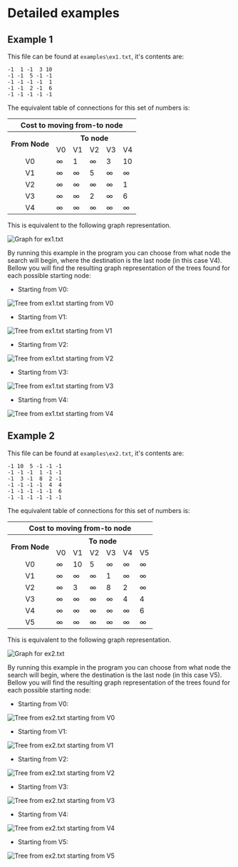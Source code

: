 # Detailed examples

## Example 1
This file can be found at `examples\ex1.txt`, it's contents are:
```
-1  1 -1  3 10
-1 -1  5 -1 -1
-1 -1 -1 -1  1
-1 -1  2 -1  6
-1 -1 -1 -1 -1
```

The equivalent table of connections for this set of numbers is:
<table>
  <tr>
    <th id="cost" scope="colgroup" colspan="6">Cost to moving from-to node</td>
  </tr>
  <tr>
    <th id="from" headers="cost" scope="col" rowspan="2" >From Node</td>
    <th id="to" headers="cost" scope="colgroup" colspan="5">To node</td>
  </tr>
  <tr>
    <td headers="to">V0</td>
    <td headers="to">V1</td>
    <td headers="to">V2</td>
    <td headers="to">V3</td>
    <td headers="to">V4</td>
  </tr>
  
  <tr>
    <td headers="from" style="text-align:center">V0</td>
    <td headers="to"  >&#8734</td>
    <td headers="to"  >    1 </td>
    <td headers="to"  >&#8734</td>
    <td headers="to"  >    3 </td>
    <td headers="to"  >   10 </td>
  </tr>

  <tr>
    <td headers="from" style="text-align:center">V1</td>
    <td headers="to"  >&#8734</td>
    <td headers="to"  >&#8734</td>
    <td headers="to"  >    5 </td>
    <td headers="to"  >&#8734</td>
    <td headers="to"  >&#8734</td>
  </tr>

  <tr>
    <td headers="from" style="text-align:center">V2</td>
    <td headers="to"  >&#8734</td>
    <td headers="to"  >&#8734</td>
    <td headers="to"  >&#8734</td>
    <td headers="to"  >&#8734</td>
    <td headers="to"  >    1 </td>
  </tr>

  <tr>
    <td headers="from" style="text-align:center">V3</td>
    <td headers="to"  >&#8734</td>
    <td headers="to"  >&#8734</td>
    <td headers="to"  >    2 </td>
    <td headers="to"  >&#8734</td>
    <td headers="to"  >    6 </td>
  </tr>

  <tr>
    <td headers="from" style="text-align:center">V4</td>
    <td headers="to"  >&#8734</td>
    <td headers="to"  >&#8734</td>
    <td headers="to"  >&#8734</td>
    <td headers="to"  >&#8734</td>
    <td headers="to"  >&#8734</td>
  </tr>
</table>

This is equivalent to the following graph representation.

![Graph for ex1.txt](ex1.png)

By running this example in the program you can choose from what node the search will begin, where the destination is the last node (in this case V4). Bellow you will find the resulting graph representation of the trees found for each possible starting node:
 + Starting from V0:

 ![Tree from ex1.txt starting from V0](ex1-v0.png)
 
 + Starting from V1:

 ![Tree from ex1.txt starting from V1](ex1-v1.png)

 + Starting from V2:

 ![Tree from ex1.txt starting from V2](ex1-v2.png)

 + Starting from V3:

 ![Tree from ex1.txt starting from V3](ex1-v3.png)

 + Starting from V4:

 ![Tree from ex1.txt starting from V4](ex1-v4.png)



## Example 2
This file can be found at `examples\ex2.txt`, it's contents are:
```
-1 10  5 -1 -1 -1
-1 -1 -1  1 -1 -1
-1  3 -1  8  2 -1
-1 -1 -1 -1  4  4
-1 -1 -1 -1 -1  6
-1 -1 -1 -1 -1 -1
```

The equivalent table of connections for this set of numbers is:
<table>
  <tr>
    <th id="cost" scope="colgroup" colspan="7">Cost to moving from-to node</td>
  </tr>
  <tr>
    <th id="from" headers="cost" scope="col" rowspan="2" >From Node</td>
    <th id="to" headers="cost" scope="colgroup" colspan="6">To node</td>
  </tr>
  <tr>
    <td headers="to">V0</td>
    <td headers="to">V1</td>
    <td headers="to">V2</td>
    <td headers="to">V3</td>
    <td headers="to">V4</td>
    <td headers="to">V5</td>
  </tr>
  
  <tr>
    <td headers="from" style="text-align:center">V0</td>
    <td headers="to"  >&#8734</td>
    <td headers="to"  >   10 </td>
    <td headers="to"  >    5 </td>
    <td headers="to"  >&#8734</td>
    <td headers="to"  >&#8734</td>
    <td headers="to"  >&#8734</td>
  </tr>

  <tr>
    <td headers="from" style="text-align:center">V1</td>
    <td headers="to"  >&#8734</td>
    <td headers="to"  >&#8734</td>
    <td headers="to"  >&#8734</td>
    <td headers="to"  >    1 </td>
    <td headers="to"  >&#8734</td>
    <td headers="to"  >&#8734</td>
  </tr>

  <tr>
    <td headers="from" style="text-align:center">V2</td>
    <td headers="to"  >&#8734</td>
    <td headers="to"  >    3 </td>
    <td headers="to"  >&#8734</td>
    <td headers="to"  >    8 </td>
    <td headers="to"  >    2 </td>
    <td headers="to"  >&#8734</td>
  </tr>

  <tr>
    <td headers="from" style="text-align:center">V3</td>
    <td headers="to"  >&#8734</td>
    <td headers="to"  >&#8734</td>
    <td headers="to"  >&#8734</td>
    <td headers="to"  >&#8734</td>
    <td headers="to"  >    4 </td>
    <td headers="to"  >    4 </td>
  </tr>

  <tr>
    <td headers="from" style="text-align:center">V4</td>
    <td headers="to"  >&#8734</td>
    <td headers="to"  >&#8734</td>
    <td headers="to"  >&#8734</td>
    <td headers="to"  >&#8734</td>
    <td headers="to"  >&#8734</td>
    <td headers="to"  >    6 </td>
  </tr>

  <tr>
    <td headers="from" style="text-align:center">V5</td>
    <td headers="to"  >&#8734</td>
    <td headers="to"  >&#8734</td>
    <td headers="to"  >&#8734</td>
    <td headers="to"  >&#8734</td>
    <td headers="to"  >&#8734</td>
    <td headers="to"  >&#8734</td>
  </tr>
</table>

This is equivalent to the following graph representation.

![Graph for ex2.txt](ex2.png)

By running this example in the program you can choose from what node the search will begin, where the destination is the last node (in this case V5). Bellow you will find the resulting graph representation of the trees found for each possible starting node:
 + Starting from V0:

 ![Tree from ex2.txt starting from V0](ex2-v0.png)
 
 + Starting from V1:

 ![Tree from ex2.txt starting from V1](ex2-v1.png)

 + Starting from V2:

 ![Tree from ex2.txt starting from V2](ex2-v2.png)

 + Starting from V3:

 ![Tree from ex2.txt starting from V3](ex2-v3.png)

 + Starting from V4:

 ![Tree from ex2.txt starting from V4](ex2-v4.png)

 + Starting from V5:

 ![Tree from ex2.txt starting from V5](ex2-v5.png)
